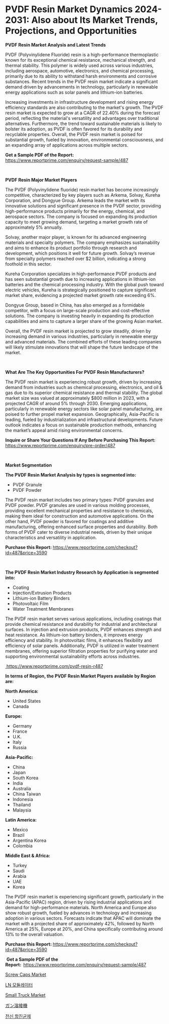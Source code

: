 <p><h1>PVDF Resin Market Dynamics 2024-2031: Also about Its Market Trends, Projections, and Opportunities</h1></p><p><strong>PVDF Resin Market Analysis and Latest Trends</strong></p>
<p><p>PVDF (Polyvinylidene Fluoride) resin is a high-performance thermoplastic known for its exceptional chemical resistance, mechanical strength, and thermal stability. This polymer is widely used across various industries, including aerospace, automotive, electronics, and chemical processing, primarily due to its ability to withstand harsh environments and corrosive substances. Recent trends in the PVDF resin market indicate a significant demand driven by advancements in technology, particularly in renewable energy applications such as solar panels and lithium-ion batteries. </p><p>Increasing investments in infrastructure development and rising energy efficiency standards are also contributing to the market's growth. The PVDF resin market is expected to grow at a CAGR of 22.40% during the forecast period, reflecting the material's versatility and advantages over traditional alternatives. Furthermore, the trend toward sustainable materials is likely to bolster its adoption, as PVDF is often favored for its durability and recyclable properties. Overall, the PVDF resin market is poised for substantial growth, fueled by innovation, environmental consciousness, and an expanding array of applications across multiple sectors.</p></p>
<p><strong>Get a Sample PDF of the Report:&nbsp;</strong> <a href="https://www.reportprime.com/enquiry/request-sample/487">https://www.reportprime.com/enquiry/request-sample/487</a></p>
<p>&nbsp;</p>
<p><strong>PVDF Resin Major Market Players</strong></p>
<p><p>The PVDF (Polyvinylidene fluoride) resin market has become increasingly competitive, characterized by key players such as Arkema, Solvay, Kureha Corporation, and Dongyue Group. Arkema leads the market with its innovative solutions and significant presence in the PVDF sector, providing high-performance products primarily for the energy, chemical, and aerospace sectors. The company is focused on expanding its production capacity to meet growing demand, targeting a market growth rate of approximately 5% annually.</p><p>Solvay, another major player, is known for its advanced engineering materials and specialty polymers. The company emphasizes sustainability and aims to enhance its product portfolio through research and development, which positions it well for future growth. Solvay’s revenue from specialty polymers reached over $2 billion, indicating a strong foothold in this sector.</p><p>Kureha Corporation specializes in high-performance PVDF products and has seen substantial growth due to increasing applications in lithium-ion batteries and the chemical processing industry. With the global push toward electric vehicles, Kureha is strategically positioned to capture significant market share, evidencing a projected market growth rate exceeding 6%.</p><p>Dongyue Group, based in China, has also emerged as a formidable competitor, with a focus on large-scale production and cost-effective solutions. The company is investing heavily in expanding its production capabilities and aims to capture a larger share of the growing Asian market.</p><p>Overall, the PVDF resin market is projected to grow steadily, driven by increasing demand in various industries, particularly in renewable energy and advanced materials. The combined efforts of these leading companies will likely stimulate innovations that will shape the future landscape of the market.</p></p>
<p>&nbsp;</p>
<p><strong>What Are The Key Opportunities For PVDF Resin Manufacturers?</strong></p>
<p><p>The PVDF resin market is experiencing robust growth, driven by increasing demand from industries such as chemical processing, electronics, and oil & gas due to its superior chemical resistance and thermal stability. The global market size was valued at approximately $800 million in 2023, with a projected CAGR of around 5% through 2030. Emerging applications, particularly in renewable energy sectors like solar panel manufacturing, are poised to further propel market expansion. Geographically, Asia-Pacific is leading, fueled by industrialization and infrastructural developments. Future outlook indicates a focus on sustainable production methods, enhancing the market’s appeal amid rising environmental concerns.</p></p>
<p><strong>Inquire or Share Your Questions If Any Before Purchasing This Report:</strong> <a href="https://www.reportprime.com/enquiry/pre-order/487">https://www.reportprime.com/enquiry/pre-order/487</a></p>
<p>&nbsp;</p>
<p><strong>Market Segmentation</strong></p>
<p><strong>The PVDF Resin Market Analysis by types is segmented into:</strong></p>
<p><ul><li>PVDF Granule</li><li>PVDF Powder</li></ul></p>
<p><p>The PVDF resin market includes two primary types: PVDF granules and PVDF powder. PVDF granules are used in various molding processes, providing excellent mechanical properties and resistance to chemicals, making them ideal for construction and automotive applications. On the other hand, PVDF powder is favored for coatings and additive manufacturing, offering enhanced surface properties and durability. Both forms of PVDF cater to diverse industrial needs, driven by their unique characteristics and versatility in application.</p></p>
<p><strong>Purchase this Report:&nbsp;</strong><a href="https://www.reportprime.com/checkout?id=487&price=3590">https://www.reportprime.com/checkout?id=487&price=3590</a></p>
<p>&nbsp;</p>
<p><strong>The PVDF Resin Market Industry Research by Application is segmented into:</strong></p>
<p><ul><li>Coating</li><li>Injection/Extrusion Products</li><li>Lithium-ion Battery Binders</li><li>Photovoltaic Film</li><li>Water Treatment Membranes</li></ul></p>
<p><p>The PVDF resin market serves various applications, including coatings that provide chemical resistance and durability for industrial and architectural surfaces. In injection and extrusion products, PVDF enhances strength and heat resistance. As lithium-ion battery binders, it improves energy efficiency and stability. In photovoltaic films, it enhances flexibility and efficiency of solar panels. Additionally, PVDF is utilized in water treatment membranes, offering superior filtration properties for purifying water and supporting environmental sustainability efforts across industries.</p></p>
<p><a href="https://www.reportprime.com/pvdf-resin-r487">&nbsp;https://www.reportprime.com/pvdf-resin-r487</a></p>
<p><strong>In terms of Region, the PVDF Resin Market Players available by Region are:</strong></p>
<p>
    <p> <strong> North America: </strong>
        <ul>
            <li>United States</li>
            <li>Canada</li>
        </ul>
        </p> 
    <p> <strong> Europe: </strong>
        <ul>
            <li>Germany</li>
            <li>France</li>
            <li>U.K.</li>
            <li>Italy</li>
            <li>Russia</li>
        </ul>
        </p> 
    <p> <strong> Asia-Pacific: </strong>
        <ul>
            <li>China</li>
            <li>Japan</li>
            <li>South Korea</li>
            <li>India</li>
            <li>Australia</li>
            <li>China Taiwan</li>
            <li>Indonesia</li>
            <li>Thailand</li>
            <li>Malaysia</li>
        </ul>
        </p> 
    <p> <strong> Latin America: </strong>
        <ul>
            <li>Mexico</li>
            <li>Brazil</li>
            <li>Argentina Korea</li>
            <li>Colombia</li>
        </ul>
        </p> 
    <p> <strong> Middle East & Africa: </strong>
        <ul>
            <li>Turkey</li>
            <li>Saudi</li>
            <li>Arabia</li>
            <li>UAE</li>
            <li>Korea</li>
        </ul>
    </p>
    </p>
<p><p>The PVDF resin market is experiencing significant growth, particularly in the Asia-Pacific (APAC) region, driven by rising industrial applications and demand for high-performance materials. North America and Europe also show robust growth, fueled by advances in technology and increasing adoption in various sectors. Forecasts indicate that APAC will dominate the market with a projected share of approximately 42%, followed by North America at 25%, Europe at 20%, and China specifically contributing around 13% to the overall valuation.</p></p>
<p><strong>Purchase this Report: </strong><a href="https://www.reportprime.com/checkout?id=487&price=3590">https://www.reportprime.com/checkout?id=487&price=3590</a></p>
<p>&nbsp;<strong>Get a Sample PDF of the Report:&nbsp;&nbsp;</strong><a href="https://www.reportprime.com/enquiry/request-sample/487">https://www.reportprime.com/enquiry/request-sample/487</a></p>
<p><strong></strong></p>
<p><p><a href="https://www.linkedin.com/pulse/screw-caps-market-size-share-competitive-landscape-trend-analysis-v6dvf?trackingId=OO3NKPYCTOuCwpAkSQqORw%3D%3D">Screw Caps Market</a></p><p><a href="https://medium.com/@petbigbeepjn/ln-%EB%AA%A8%EB%93%88%EB%A0%88%EC%9D%B4%ED%84%B0-%EC%8B%9C%EC%9E%A5%EC%9D%98-%EC%84%B1%EC%9E%A5-%EC%9A%94%EC%9D%B8%EC%9D%80-%EB%AC%B4%EC%97%87%EC%9D%B8%EA%B0%80%EC%9A%94-%EC%8B%9C%EC%9E%A5-%EC%A0%9C%ED%92%88-%EC%9D%91%EC%9A%A9-%ED%94%84%EB%A1%9C%EA%B7%B8%EB%9E%A8-%EB%B0%8F-%EC%A7%80%EC%97%AD%EC%97%90-%EB%8C%80%ED%95%9C-%ED%8F%AC%EA%B4%84%EC%A0%81%EC%9D%B8-%EC%97%B0%EA%B5%AC-2024-2031-7e8e79b61265">LN 모듈레이터</a></p><p><a href="https://medium.com/@kaitlynkristyfj13/strategic-roadmap-global-small-truck-market-insights-and-opportunities-2024-2031-e6d913534150">Small Truck Market</a></p><p><a href="https://medium.com/@durgin521/%E4%BB%8A%E5%BE%8C%E6%95%B0%E5%B9%B4%E9%96%93%E3%81%AB%E9%8A%83%E6%BA%B6%E6%8E%A5%E5%B8%82%E5%A0%B4%E3%81%AB%E5%BD%B1%E9%9F%BF%E3%82%92%E4%B8%8E%E3%81%88%E3%82%8B%E8%A6%81%E5%9B%A0%E3%81%AF%E4%BD%95%E3%81%8B-%E5%B8%82%E5%A0%B4%E8%A3%BD%E5%93%81%E3%81%8A%E3%82%88%E3%81%B3%E5%9C%B0%E5%9F%9F%E5%88%86%E6%9E%90-2024%E5%B9%B4-2031%E5%B9%B4-757a462d674d">ガン溶接機</a></p><p><a href="https://medium.com/@staceyhilll73/%EC%A0%84%EB%9E%B5%EC%A0%81-%EC%8B%9C%EC%9E%A5-%EC%9D%B8%EC%82%AC%EC%9D%B4%ED%8A%B8-%EA%B8%80%EB%A1%9C%EB%B2%8C-%EC%A0%84%EC%8B%A0-%ED%95%AD%EC%A7%84%EA%B7%A0%EC%A0%9C-%EC%8B%9C%EC%9E%A5-2024-2031-53e47ecb26ce">전신 항진균제</a></p></p>